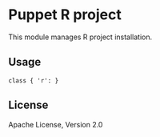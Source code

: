 # Puppet R project

This module manages R project installation.

## Usage

```puppet
class { 'r': }
```

## License

Apache License, Version 2.0
